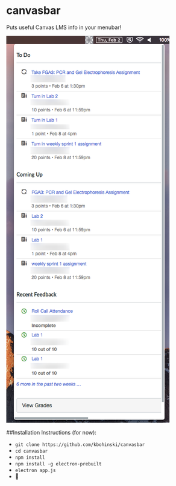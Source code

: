# canvasbar
Puts useful Canvas LMS info in your menubar!

![Screenshot](https://raw.githubusercontent.com/kbohinski/canvasbar/master/screenshot.png)

##Installation Instructions (for now):
* `git clone https://github.com/kbohinski/canvasbar`
* `cd canvasbar`
* `npm install`
* `npm install -g electron-prebuilt`
* `electron app.js`
* 💯
